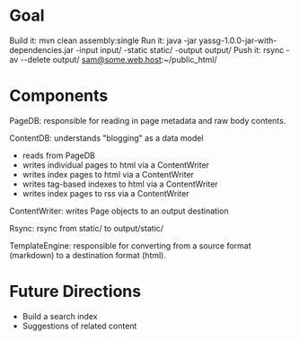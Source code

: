 # Goal #

Build it: mvn clean assembly:single
Run it:   java -jar yassg-1.0.0-jar-with-dependencies.jar -input input/ -static static/  -output output/
Push it:  rsync -av --delete output/ sam@some.web.host:~/public_html/

# Components #

PageDB: responsible for reading in page metadata and raw body contents.

ContentDB: understands "blogging" as a data model
 - reads from PageDB
 - writes individual pages to html via a ContentWriter
 - writes index pages to html via a ContentWriter
 - writes tag-based indexes to html via a ContentWriter
 - writes index pages to rss via a ContentWriter

ContentWriter: writes Page objects to an output destination

Rsync: rsync from static/ to output/static/

TemplateEngine: responsible for converting from a source format (markdown) to a destination format (html).

# Future Directions #

- Build a search index
- Suggestions of related content

